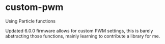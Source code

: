 # custom-pwm
Using Particle functions

Updated 6.0.0 firmware allows for custom PWM settings, this is barely abstracting those functions, mainly learning to contribute a library for me.
